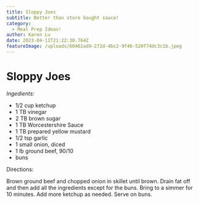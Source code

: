 ```yaml
---
title: Sloppy Joes
subtitle: Better than store bought sauce!
category:
  - Meal Prep Ideas!
author: Karen Lu
date: 2023-04-11T21:22:30.764Z
featureImage: /uploads/60461ad9-272d-4bc2-9f46-520f74dc3c1b.jpeg
---
```

# Sloppy Joes

*Ingedients:*

* 1/2 cup ketchup
* 1 TB vinegar
* 2 TB brown sugar
* 1 TB Worcestershire Sauce
* 1 TB prepared yellow mustard
* 1/2 tsp garlic
* 1 small onion, diced
* 1 lb ground beef, 90/10
* buns

Directions:

Brown ground beef  and chopped onion in skillet until brown. Drain fat off and then add all the ingredients except for the buns. Bring to a simmer for 10 minutes.  Add more ketchup as needed. Serve on buns.